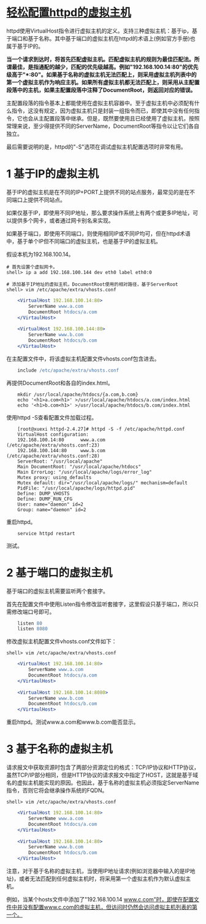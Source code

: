 # [轻松配置httpd的虚拟主机][0]

httpd使用VirtualHost指令进行虚拟主机的定义。支持三种虚拟主机：基于ip，基于端口和基于名称。其中基于端口的虚拟主机在httpd的术语上(例如官方手册)也属于基于IP的。

**当一个请求到达时，将首先匹配虚拟主机。匹配虚拟主机的规则为最佳匹配法。所谓最佳，是指通配的越少，匹配的优先级越高。例如"192.168.100.14:80"的优先级高于"*:80"。如果基于名称的虚拟主机无法匹配上，则采用虚拟主机列表中的第一个虚拟主机作为响应主机。如果所有虚拟主机都无法匹配上，则采用从主配置段落中的主机，如果主配置段落中注释了DocumentRoot，则返回对应的错误。**

主配置段落的指令基本上都能使用在虚拟主机容器中。至于虚拟主机中必须配有什么指令，这没有规定，因为虚拟主机只是封装一组指令而已，即使其中没有任何指令，它也会从主配置段落中继承。但是，既然要使用且已经使用了虚拟主机，按照常理来说，至少得提供不同的ServerName，DocumentRoot等指令以让它们各自独立。

最后需要说明的是，httpd的"-S"选项在调试虚拟主机配置选项时非常有用。

# 1 基于IP的虚拟主机

基于IP的虚拟主机是在不同的IP+PORT上提供不同的站点服务，最常见的是在不同端口上提供不同站点。

如果仅基于IP，即使用不同IP地址，那么要求操作系统上有两个或更多IP地址，可以提供多个网卡，或者通过网卡别名来实现。

如果基于端口，即使用不同端口，则使用相同IP或不同IP均可，但在httpd术语中，基于单个IP但不同端口的虚拟主机，也是基于IP的虚拟主机。

假设本机为192.168.100.14。

    # 首先设置个虚拟网卡。
    shell> ip a add 192.168.100.144 dev eth0 label eth0:0
    
    # 添加基于IP地址的虚拟主机，DocumentRoot使用的相对路径，基于ServerRoot
    shell> vim /etc/apache/extra/vhosts.conf

```apache
    <VirtualHost 192.168.100.14:80>
        ServerName www.a.com
        DocumentRoot htdocs/a.com
    </VirtaulHost>
    
    <VirtualHost 192.168.100.144:80>
        ServerName www.b.com
        DocumentRoot htdocs/b.com
    </VirtaulHost>
```

在主配置文件中，将该虚拟主机配置文件vhosts.conf包含进去。

```apache
    include /etc/apache/extra/vhosts.conf
```

再提供DocumentRoot和各自的index.html。

```
    mkdir /usr/local/apache/htdocs/{a.com,b.com}
    echo '<h1>a.com<h1>' >/usr/local/apache/htdocs/a.com/index.html
    echo '<h1>b.com<h1>' >/usr/local/apache/htdocs/b.com/index.html
```

使用httpd -S查看配置文件加载过程。

```
    [root@xuexi httpd-2.4.27]# httpd -S -f /etc/apache/httpd.conf 
    VirtualHost configuration:
    192.168.100.14:80      www.a.com (/etc/apache/extra/vhosts.conf:23)
    192.168.100.144:80     www.b.com (/etc/apache/extra/vhosts.conf:28)
    ServerRoot: "/usr/local/apache"
    Main DocumentRoot: "/usr/local/apache/htdocs"
    Main ErrorLog: "/usr/local/apache/logs/error_log"
    Mutex proxy: using_defaults
    Mutex default: dir="/usr/local/apache/logs/" mechanism=default 
    PidFile: "/usr/local/apache/logs/httpd.pid"
    Define: DUMP_VHOSTS
    Define: DUMP_RUN_CFG
    User: name="daemon" id=2
    Group: name="daemon" id=2
```

重启httpd。

```
    service httpd restart
```

测试。

# 2 基于端口的虚拟主机

基于端口的虚拟主机需要监听两个套接字。

首先在配置文件中使用Listen指令修改监听套接字，这里假设只基于端口，所以只需修改端口号即可。

```apache
    listen 80
    listen 8080
```

修改虚拟主机配置文件vhosts.conf文件如下：

    shell> vim /etc/apache/extra/vhosts.conf

```apache
    <VirtualHost 192.168.100.14:80>
        ServerName www.a.com
        DocumentRoot htdocs/a.com
    </VirtaulHost>
    
    <VirtualHost 192.168.100.14:8080>
        ServerName www.b.com
        DocumentRoot htdocs/b.com
    </VirtaulHost>
```

重启httpd。测试www.a.com和www.b.com能否显示。

# 3 基于名称的虚拟主机

请求报文中获取资源时包含了两部分资源定位的格式：TCP/IP协议和HTTP协议，虽然TCP/IP部分相同，但是HTTP协议的请求报文中指定了HOST，这就是基于域名的虚拟主机能实现的原因。也因此，基于名称的虚拟主机必须指定ServerName指令，否则它将会继承操作系统的FQDN。

    shell> vim /etc/apache/extra/vhosts.conf

```apache
    <VirtualHost 192.168.100.14:80>
        ServerName www.a.com
        DocumentRoot htdocs/a.com
    </VirtaulHost>
    
    <VirtualHost 192.168.100.14:80>
        ServerName www.b.com
        DocumentRoot htdocs/b.com
    </VirtaulHost>
```

注意，对于基于名称的虚拟主机，当使用IP地址请求(例如浏览器中输入的是IP地址)，或者无法匹配到任何虚拟主机时，将采用第一个虚拟主机作为默认虚拟主机。

例如，当某个hosts文件中添加了"192.168.100.14 www.c.com"时，即使在配置文件中并没有配置www.c.com的虚拟主机，但访问时仍然会访问虚拟主机列表的第一个。

[0]: http://www.cnblogs.com/f-ck-need-u/p/7632878.html